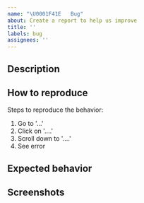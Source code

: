 ```yaml
---
name: "\U0001F41E   Bug"
about: Create a report to help us improve
title: ''
labels: bug
assignees: ''
---
```


## Description

<!-- A clear and concise description of what the bug is. -->

## How to reproduce

Steps to reproduce the behavior:

1. Go to '...'
2. Click on '....'
3. Scroll down to '....'
4. See error

## Expected behavior

<!-- A clear and concise description of what you expected to happen. -->

## Screenshots

<!-- If applicable, add screenshots to help explain your problem. -->
